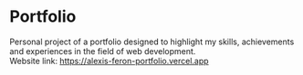 # Portfolio

Personal project of a portfolio designed to highlight my skills, achievements and experiences in the field of web development.<br>
Website link: https://alexis-feron-portfolio.vercel.app
